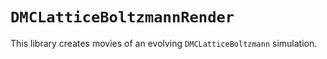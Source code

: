 # ``DMCLatticeBoltzmannRender``

This library creates movies of an evolving `DMCLatticeBoltzmann` simulation.
